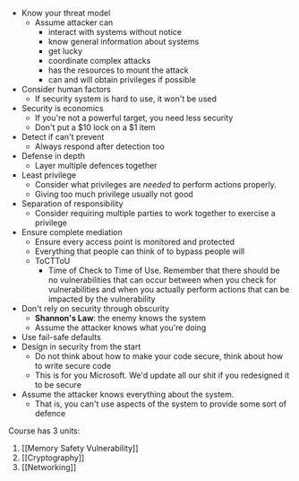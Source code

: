 * Know your threat model
	* Assume attacker can 
		* interact with systems without notice
		* know general information about systems
		* get lucky
		* coordinate complex attacks
		* has the resources to mount the attack
		* can and will obtain privileges if possible
* Consider human factors
	* If security system is hard to use, it won't be used
* Security is economics
	* If you're not a powerful target, you need less security
	* Don't put a $10 lock on a $1 item
* Detect if can't prevent
	* Always respond after detection too
* Defense in depth
	* Layer multiple defences together
* Least privilege
	* Consider what privileges are *needed* to perform actions properly.
	* Giving too much privilege usually not good
* Separation of responsibility
	* Consider requiring multiple parties to work together to exercise a privilege
* Ensure complete mediation
	* Ensure every access point is monitored and protected
	* Everything that people can think of to bypass people will
	* ToCTToU
		* Time of Check to Time of Use. Remember that there should be no vulnerabilities that can occur between when you check for vulnerabilities and when you actually perform actions that can be impacted by the vulnerability
* Don't rely on security through obscurity
	* **Shannon's Law**: the enemy knows the system
	* Assume the attacker knows what you're doing
* Use fail-safe defaults
* Design in security from the start
	* Do not think about how to make your code secure, think about how to write secure code
	* This is for you Microsoft. We'd update all our shit if you redesigned it to be secure
* Assume the attacker knows everything about the system.
	* That is, you can't use aspects of the system to provide some sort of defence

Course has 3 units:
1. [[Memory Safety Vulnerability]]
2. [[Cryptography]]
3. [[Networking]]